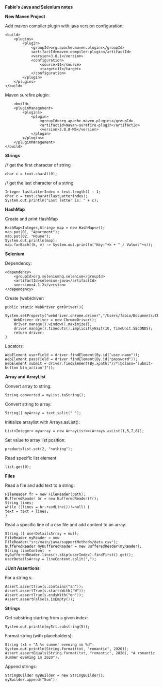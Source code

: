 **Fabio's Java and Selenium notes**

**New Maven Project**

Add maven compiler plugin with java version configuration:

    <build>
        <plugins>
            <plugin>
                <groupId>org.apache.maven.plugins</groupId>
                <artifactId>maven-compiler-plugin</artifactId>
                <version>3.8.1</version>
                <configuration>
                    <source>11</source>
                    <target>11</target>
                </configuration>
            </plugin>
        </plugins>
    </build>
    
Maven surefire plugin:
    
        <build>
        <pluginManagement>
            <plugins>
                <plugin>
                    <groupId>org.apache.maven.plugins</groupId>
                    <artifactId>maven-surefire-plugin</artifactId>
                    <version>3.0.0-M5</version>
                </plugin>
            </plugins>
        </pluginManagement>
    </build>
    
    
**Strings** 

// get the first character of string

    char c = text.charAt(0);
    
// get the last character of a string

    Integer lastLatterIndex = text.length() - 1;
    char c = text.charAt(lastLatterIndex);
    System.out.println("Last letter is: " + c);
    
**HashMap**

Create and print HashMap

    HashMap<Integer,String> map = new HashMap<>();
    map.put(01, "Apartment");
    map.put(02, "House");
    System.out.println(map);
    map.forEach((k, v) -> System.out.println("Key:"+k + " / Value:"+v));

**Selenium**

Dependency:

    <dependency>
        <groupId>org.seleniumhq.selenium</groupId>
        <artifactId>selenium-java</artifactId>
        <version>4.1.2</version>
    </dependency>

Create (web)driver:

    public static WebDriver getDriver(){
        System.setProperty("webdriver.chrome.driver","/Users/fabio/Documents/Chromedriver/chromedriver");
        WebDriver driver = new ChromeDriver();
        driver.manage().window().maximize();
        driver.manage().timeouts().implicitlyWait(10, TimeUnit.SECONDS);
        return driver;
    }

Locators:

    WebElement userField = driver.findElement(By.id("user-name"));
    WebElement passField = driver.findElement(By.id("password"));
    WebElement submit = driver.findElement(By.xpath("//*[@class='submit-button btn_action']"));

**Array and ArrayList**

Convert array to string:

    String converted = myList.toString();

Convert string to array:

    String[] myArray = text.split(" ");

Initialize arraylist with Arrays.asList():

    List<Integer> myarray = new ArrayList<>(Arrays.asList(1,5,7,8));

Set value to array list position:

    productslist.set(2, "nothing");

Read specific list element:

    list.get(0);


**Files**

Read a file and add text to a string:

    FileReader fr = new FileReader(path);
    BufferedReader br = new BufferedReader(fr);
    String lines;
    while ((lines = br.readLine())!=null) {
    text = text + lines;
    }

Read a specific line of a csv file and add content to an array:

    String [] userDetailsArray = null;
    FileReader myReader = new FileReader("src/main/java/supportMethods/data.csv");
    BufferedReader myBufferedReader = new BufferedReader(myReader);
    String lineContent  = myBufferedReader.lines().skip(userIndex).findFirst().get();
    userDetailsArray = lineContent.split(",");

**JUnit Assertions**

For a string s:

    Assert.assertTrue(s.contains("sh"));
    Assert.assertTrue(s.startsWith("W"));
    Assert.assertTrue(s.endsWith("en"));
    Assert.assertFalse(s.isEmpty());

**Strings**

Get substring starting from a given index:

    System.out.println(mySrt.substring(5));

Format string (with placeholders):

    String txt = "A %s summer evening in %d";
    System.out.println(String.format(txt, "romantic", 2020));
    Assert.assertEquals(String.format(txt, "romantic", 2020), "A romantic summer evening in 2020");

Append strings:

    StringBuilder myBuilder = new StringBuilder();
    myBuilder.append("Sum");


